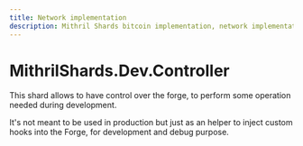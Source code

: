 ```yaml
---
title: Network implementation
description: Mithril Shards bitcoin implementation, network implementation
---
```


# MithrilShards.Dev.Controller

This shard allows to have control over the forge, to perform some operation needed during development.

It's not meant to be used in production but just as an helper to inject custom hooks into the Forge, for development and debug purpose.